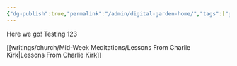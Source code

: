 ```yaml
---
{"dg-publish":true,"permalink":"/admin/digital-garden-home/","tags":["gardenEntry"]}
---
```



Here we go!  Testing 123

[[writings/church/Mid-Week Meditations/Lessons From Charlie Kirk\|Lessons From Charlie Kirk]]
